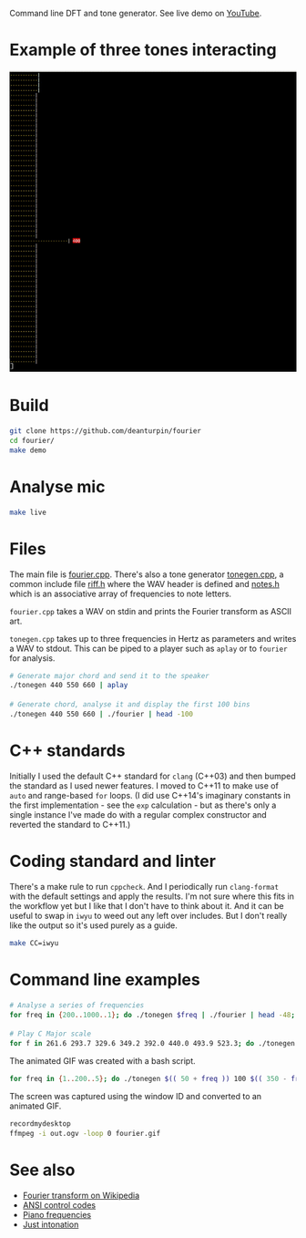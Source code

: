 Command line DFT and tone generator. See live demo on
[YouTube](https://www.youtube.com/watch?v=hwsOKpBg6zo).

# Example of three tones interacting
![](fourier.gif)

# Build
```bash
git clone https://github.com/deanturpin/fourier
cd fourier/
make demo
```

# Analyse mic
```bash
make live
```
# Files
The main file is [fourier.cpp](fourier.cpp). There's also a tone generator
[tonegen.cpp](tonegen.cpp), a common include file [riff.h](riff.h) where the
WAV header is defined and [notes.h](notes.h) which is an associative array of
frequencies to note letters.

```fourier.cpp``` takes a WAV on stdin and prints the Fourier transform as
ASCII art.

```tonegen.cpp``` takes up to three frequencies in Hertz as parameters and
writes a WAV to stdout. This can be piped to a player such as ```aplay``` or to
```fourier``` for analysis.

```bash
# Generate major chord and send it to the speaker
./tonegen 440 550 660 | aplay

# Generate chord, analyse it and display the first 100 bins
./tonegen 440 550 660 | ./fourier | head -100
```
# C++ standards
Initially I used the default C++ standard for ```clang``` (C++03) and then
bumped the standard as I used newer features. I moved to C++11 to make use of
```auto``` and range-based ```for``` loops. (I did use C++14's imaginary
constants in the first implementation - see the ```exp``` calculation - but as
there's only a single instance I've made do with a regular complex constructor
and reverted the standard to C++11.)

# Coding standard and linter
There's a make rule to run ```cppcheck```. And I periodically run
```clang-format``` with the default settings and apply the results. I'm not
sure where this fits in the workflow yet but I like that I don't have to think
about it. And it can be useful to swap in ```iwyu``` to weed out any left over
includes. But I don't really like the output so it's used purely as a guide.
```bash
make CC=iwyu
```

# Command line examples
```bash
# Analyse a series of frequencies
for freq in {200..1000..1}; do ./tonegen $freq | ./fourier | head -48; done

# Play C Major scale
for f in 261.6 293.7 329.6 349.2 392.0 440.0 493.9 523.3; do ./tonegen $f | aplay -q; done
```

The animated GIF was created with a bash script.
```bash
for freq in {1..200..5}; do ./tonegen $(( 50 + freq )) 100 $(( 350 - freq ))| ./fourier | head -48; done
```

The screen was captured using the window ID and converted to an animated GIF.
```bash
recordmydesktop
ffmpeg -i out.ogv -loop 0 fourier.gif
```
# See also
* [Fourier transform on Wikipedia](https://en.wikipedia.org/wiki/Fourier_transform#Example)
* [ANSI control codes](http://misc.flogisoft.com/bash/tip_colors_and_formatting)
* [Piano frequencies](https://en.wikipedia.org/wiki/Piano_key_frequencies)
* [Just intonation](https://en.wikipedia.org/wiki/Just_intonation)

